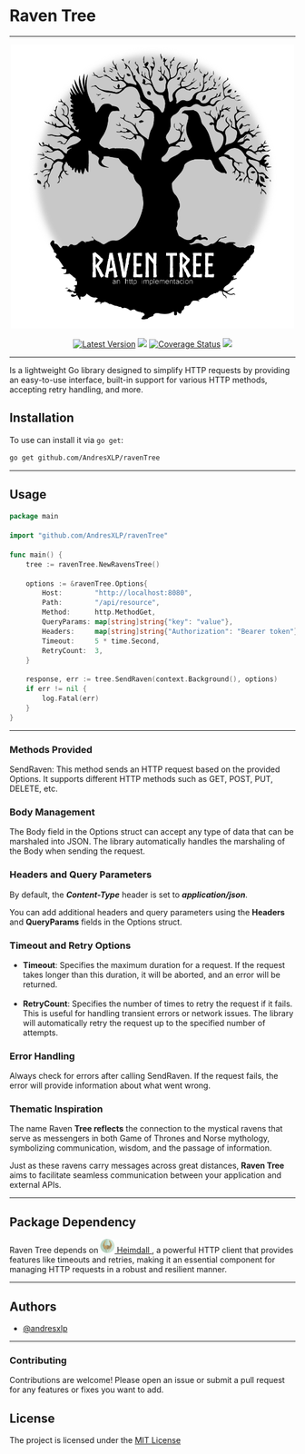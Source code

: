 # Raven Tree

---
<p style="text-align: center"><img src="docs/ravenTree-logo.png" width="500"/></p>

<p style="text-align: center">
<a href="https://github.com/AndresXLP/ravenTree/releases/latest"><img src="https://img.shields.io/github/v/tag/AndresXLP/ravenTree?label=version" alt="Latest Version"></a>
<a> <img src="https://github.com/AndresXLP/ravenTree/actions/workflows/CI.yml/badge.svg"> </a>
<a href='https://coveralls.io/github/AndresXLP/ravenTree?branch=main'><img src='https://coveralls.io/repos/github/AndresXLP/ravenTree/badge.svg?branch=main' alt='Coverage Status' /></a>
<a href="https://github.com/AndresXLP/ravenTree/blob/main/LICENSE"> <img src="https://img.shields.io/github/license/andresxlp/ravenTree
"></a>
</p>

---
Is a lightweight Go library designed to simplify HTTP requests by providing an easy-to-use interface, built-in support for various HTTP methods, accepting retry handling, and more.

## Installation

To use can install it via `go get`:

```bash
go get github.com/AndresXLP/ravenTree
```
---
## Usage

```go 
package main

import "github.com/AndresXLP/ravenTree"

func main() {
	tree := ravenTree.NewRavensTree()

	options := &ravenTree.Options{
		Host:        "http://localhost:8080",
		Path:        "/api/resource",
		Method:      http.MethodGet,
		QueryParams: map[string]string{"key": "value"},
		Headers:     map[string]string{"Authorization": "Bearer token"},
		Timeout:     5 * time.Second,
		RetryCount:  3,
	}

	response, err := tree.SendRaven(context.Background(), options)
	if err != nil {
		log.Fatal(err)
	}
}
```
---
### Methods Provided
SendRaven: This method sends an HTTP request based on the provided Options. It supports different HTTP methods such as GET, POST, PUT, DELETE, etc.

### Body Management
The Body field in the Options struct can accept any type of data that can be marshaled into JSON. The library automatically handles the marshaling of the Body when sending the request.

### Headers and Query Parameters
By default, the ***Content-Type*** header is set to ***application/json***.

You can add additional headers and query parameters using the **Headers** and **QueryParams** fields in the Options struct.

### Timeout and Retry Options
- **Timeout**: Specifies the maximum duration for a request. If the request takes longer than this duration, it will be aborted, and an error will be returned.
  </br></br>
- **RetryCount**: Specifies the number of times to retry the request if it fails. This is useful for handling transient errors or network issues. The library will automatically retry the request up to the specified number of attempts.

### Error Handling
Always check for errors after calling SendRaven. If the request fails, the error will provide information about what went wrong.

### Thematic Inspiration
The name Raven **Tree reflects** the connection to the mystical ravens that serve as messengers in both Game of Thrones and Norse mythology, symbolizing communication, wisdom, and the passage of information.

Just as these ravens carry messages across great distances, **Raven Tree** aims to facilitate seamless communication between your application and external APIs.

---
## Package Dependency

Raven Tree depends on <a href="https://github.com/gojek/heimdall" >
<img src="https://github.com/gojek/heimdall/blob/master/doc/heimdall-logo.png?raw=true" width="25"/> Heimdall
</a>, a powerful HTTP client that provides features like timeouts and retries, making it an essential component for managing HTTP requests in a robust and resilient manner.

---

## Authors

- [@andresxlp](https://www.github.com/andresxlp)

---
### Contributing
Contributions are welcome! Please open an issue or submit a pull request for any features or fixes you want to add.

## License

The project is licensed under the [MIT License](https://choosealicense.com/licenses/mit/)